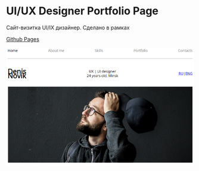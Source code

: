 # UI/UX Designer Portfolio Page #

Сайт-визитка UI/IX дизайнер. Сделано в рамках 




[Github Pages](https://github.com/DenisRose/Novik)

![Скриншот сайта](./imgs/scrin.png)